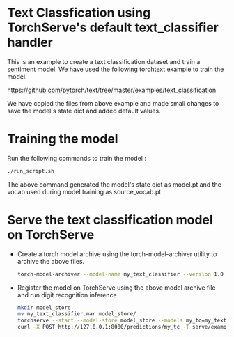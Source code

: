 # Text Classfication using TorchServe's default text_classifier handler

This is an example to create a text classification dataset and train a sentiment model. We have used the following torchtext example to train the model.

https://github.com/pytorch/text/tree/master/examples/text_classification

We have copied the files from above example and made small changes to save the model's state dict and added default values.

# Training the model

Run the following commands to train the model :

```bash
./run_script.sh
```

The above command generated the model's state dict as model.pt and the vocab used during model training as source_vocab.pt

# Serve the text classification model on TorchServe

 * Create a torch model archive using the torch-model-archiver utility to archive the above files.
 
    ```bash
    torch-model-archiver --model-name my_text_classifier --version 1.0 --model-file serve/examples/text_classification/model.py --serialized-file serve/examples/text_classification/model.pt --source-vocab serve/examples/text_classification/vocab.pt --handler text_classifier --extra-files serve/examples/text_classification/index_to_name.json
    ```
   
 * Register the model on TorchServe using the above model archive file and run digit recognition inference
   
    ```bash
    mkdir model_store
    mv my_text_classifier.mar model_store/
    torchserve --start --model-store model_store --models my_tc=my_text_classifier.mar
    curl -X POST http://127.0.0.1:8080/predictions/my_tc -T serve/examples/text_classification/sample_text.txt
    ```
